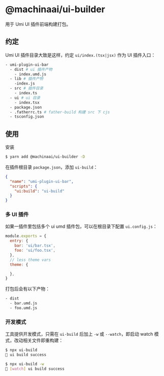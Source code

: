 # @machinaai/ui-builder

用于 Umi UI 插件前端构建打包。

## 约定

Umi UI 插件目录大致是这样，约定 `ui/index.(tsx|jsx)` 作为 UI 插件入口：

```bash
- umi-plugin-ui-bar
  - dist # ui 插件产物
    - index.umd.js
  - lib # 插件产物
    -index.js
  - src # 插件目录
    - index.ts
  - ui # ui 目录
    - index.tsx
  - package.json
  - .fatherrc.ts # father-build 构建 src 下 cjs
  - tsconfig.json
```

## 使用

安装

```bash
$ yarn add @machinaai/ui-builder -D
```

在插件根目录 `package.json`，添加 `ui-build`：

```json
{
  "name": "umi-plugin-ui-bar",
  "scripts": {
    "ui:build": "ui-build"
  }
}
```

### 多 UI 插件

如果一插件里包括多个 ui umd 插件包，可以在根目录下配置 `ui.config.js`：

```js
module.exports = {
  entry: {
    bar: 'ui/bar.tsx',
    foo: 'ui/foo.tsx',
  },
  // less theme vars
  theme: {

  },
}
```

打包后会有以下产物：

```bash
- dist
  - bar.umd.js
  - foo.umd.js
```

### 开发模式

工具提供开发模式，只需在 `ui-build` 后加上 `-w` 或 `--watch`，即启动 watch 模式，改动相关文件即重构建：

```bash
$ npx ui-build
🎉 ui build success

$ npx ui-build -w
🌈 [watch] ui build success
```

